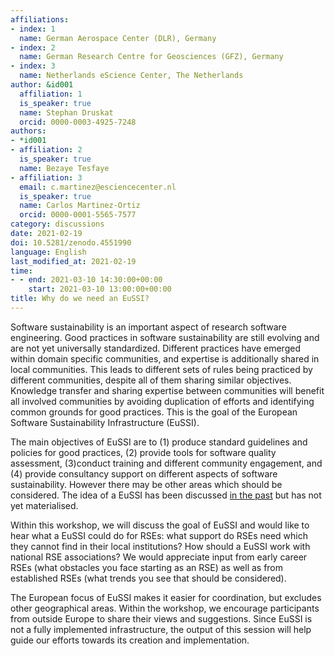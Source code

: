 ```yaml
---
affiliations:
- index: 1
  name: German Aerospace Center (DLR), Germany
- index: 2
  name: German Research Centre for Geosciences (GFZ), Germany
- index: 3
  name: Netherlands eScience Center, The Netherlands
author: &id001
  affiliation: 1
  is_speaker: true
  name: Stephan Druskat
  orcid: 0000-0003-4925-7248
authors:
- *id001
- affiliation: 2
  is_speaker: true
  name: Bezaye Tesfaye
- affiliation: 3
  email: c.martinez@esciencecenter.nl
  is_speaker: true
  name: Carlos Martinez-Ortiz
  orcid: 0000-0001-5565-7577
category: discussions
date: 2021-02-19
doi: 10.5281/zenodo.4551990
language: English
last_modified_at: 2021-02-19
time:
- - end: 2021-03-10 14:30:00+00:00
    start: 2021-03-10 13:00:00+00:00
title: Why do we need an EuSSI?
---
```


Software sustainability is an important aspect of research software engineering. Good practices in software sustainability are still evolving and are not yet universally standardized. Different practices have emerged within domain specific communities, and expertise is additionally shared in local communities. This leads to different sets of rules being practiced by different communities, despite all of them sharing similar objectives. Knowledge transfer and sharing expertise between communities will benefit all involved communities by avoiding duplication of efforts and identifying common grounds for good practices. This is the goal of the European Software Sustainability Infrastructure (EuSSI).

The main objectives of EuSSI are to (1) produce standard guidelines and policies for good practices, (2) provide tools for software quality assessment,  (3)conduct training and different community engagement, and (4) provide consultancy support on different aspects of software sustainability. However there may be other areas which should be considered. The idea of a EuSSI has been discussed [in the past][1] but has not yet materialised.

Within this workshop, we will discuss the goal of EuSSI and would like to hear what a EuSSI could do for RSEs: what support do RSEs need which they cannot find in their local institutions? How should a EuSSI work with national RSE associations? We would appreciate input from early career RSEs (what obstacles you face starting as an RSE) as well as from established RSEs (what trends you see that should be considered).

The European focus of EuSSI makes it easier for coordination, but excludes other geographical areas. Within the workshop, we encourage participants from outside Europe to share their views and suggestions. Since EuSSI is not a fully implemented infrastructure, the output of this session will help guide our efforts towards its creation and implementation.

  [1]: https://doi.org/10.5281/zenodo.3922154